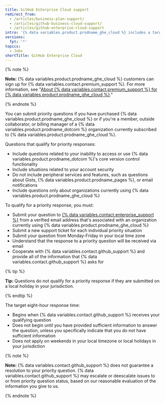 ```yaml
---
title: GitHub Enterprise Cloud support
redirect_from:
  - /articles/business-plan-support/
  - /articles/github-business-cloud-support/
  - /articles/github-enterprise-cloud-support
intro: '{% data variables.product.prodname_ghe_cloud %} includes a target eight-hour response time for priority support requests, Monday to Friday in your local time zone.'
versions:
  fpt: '*'
topics:
  - Jobs
shortTitle: GitHub Enterprise Cloud
---
```


{% note %}

**Note:** {% data variables.product.prodname_ghe_cloud %} customers can sign up for {% data variables.contact.premium_support %}. For more information, see "[About {% data variables.contact.premium_support %} for {% data variables.product.prodname_ghe_cloud %}](/articles/about-github-premium-support-for-github-enterprise-cloud)."

{% endnote %}

You can submit priority questions if you have purchased {% data variables.product.prodname_ghe_cloud %} or if you're a member, outside collaborator, or billing manager of a {% data variables.product.prodname_dotcom %} organization currently subscribed to {% data variables.product.prodname_ghe_cloud %}.

Questions that qualify for priority responses:
- Include questions related to your inability to access or use {% data variables.product.prodname_dotcom %}'s core version control functionality
- Include situations related to your account security
- Do not include peripheral services and features, such as questions about Gists, {% data variables.product.prodname_pages %}, or email notifications
- Include questions only about organizations currently using {% data variables.product.prodname_ghe_cloud %}

To qualify for a priority response, you must:
- Submit your question to [{% data variables.contact.enterprise_support %}](https://enterprise.githubsupport.com/hc/en-us/requests/new?github_product=cloud) from a verified email address that's associated with an organization currently using {% data variables.product.prodname_ghe_cloud %}
- Submit a new support ticket for each individual priority situation
- Submit your question from Monday-Friday in your local time zone
- Understand that the response to a priority question will be received via email
- Cooperate with {% data variables.contact.github_support %} and provide all of the information that {% data variables.contact.github_support %} asks for

{% tip %}

**Tip:** Questions do not qualify for a priority response if they are submitted on a local holiday in your jurisdiction.

{% endtip %}

The target eight-hour response time:
- Begins when {% data variables.contact.github_support %} receives your qualifying question
- Does not begin until you have provided sufficient information to answer the question, unless you specifically indicate that you do not have sufficient information
- Does not apply on weekends in your local timezone or local holidays in your jurisdiction

{% note %}

**Note:** {% data variables.contact.github_support %} does not guarantee a resolution to your priority question. {% data variables.contact.github_support %} may escalate or deescalate issues to or from priority question status, based on our reasonable evaluation of the information you give to us.

{% endnote %}
